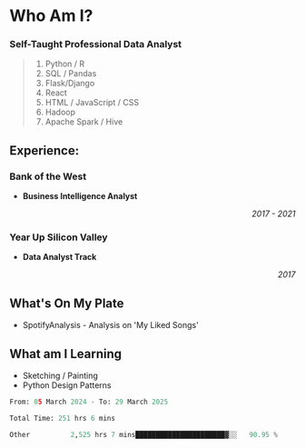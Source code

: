 # Who Am I?

### Self-Taught Professional Data Analyst

  > 1. Python / R
  > 2. SQL / Pandas
  > 3. Flask/Django
  > 4. React
  > 5. HTML / JavaScript / CSS
  > 6. Hadoop
  > 7. Apache Spark / Hive


## Experience:

### Bank of the West
- __Business Intelligence Analyst__ <p align='right'><i>2017 - 2021</i></p>

### Year Up Silicon Valley
- __Data Analyst Track__ <p align='right'><i>2017</i></p>



## What's On My Plate 

 - SpotifyAnalysis - Analysis on 'My Liked Songs'

## What am I Learning
 - Sketching / Painting
 - Python Design Patterns


<!--START_SECTION:waka-->

```python
From: 05 March 2024 - To: 29 March 2025

Total Time: 251 hrs 6 mins

Other          2,525 hrs 7 mins██████████████████████▓░░   90.95 %
```

<!--END_SECTION:waka-->
